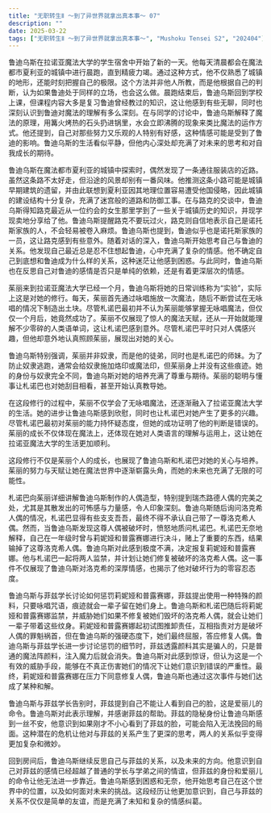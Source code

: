 ```yaml
---
title: "无职转生Ⅱ ～到了异世界就拿出真本事～ 07"
description: ""
date: 2025-03-22
tags: ["无职转生Ⅱ ～到了异世界就拿出真本事～", "Mushoku Tensei S2", "202404"]
---
```


鲁迪乌斯在拉诺亚魔法大学的学生宿舍中开始了新的一天。他每天清晨都会在魔法都市夏利亚的城镇中进行晨跑，直到精疲力竭。通过这种方式，他不仅熟悉了城镇的地形，还能时刻把握自己的极限。这个方法并非他人所教，而是他根据自己的判断，认为如果鲁迪处于同样的立场，也会这么做。晨跑结束后，鲁迪乌斯回到学校上课，但课程内容大多是复习鲁迪曾经教过的知识，这让他感到有些无聊，同时也深刻认识到鲁迪对魔法的理解有多么深刻。在与同学的讨论中，鲁迪乌斯解释了魔法的原理，用篝火烤热的石头扔进锅里，水会立即沸腾的现象来类比魔法的运作方式。他还提到，自己对那些努力又乐观的人特别有好感，这种情感可能是受到了鲁迪的影响。鲁迪乌斯的生活看似平静，但他内心深处却充满了对未来的思考和对自我成长的期待。

鲁迪乌斯在魔法都市夏利亚的城镇中探索时，偶然发现了一条通往服装店的近路。虽然这条路不太好走，但沿途的风景却别有一番风味。他推测这条小路可能是城镇早期建筑的遗留，并由此联想到夏利亚因其地理位置容易遭受他国侵略，因此城镇的建设结构十分复杂，充满了迷宫般的道路和防御工事。在与路克的交谈中，鲁迪乌斯得知路克最近从一位约会的女生那里学到了一些关于城镇历史的知识，并现学现卖地分享给了他。鲁迪乌斯提醒路克不要玩过火，路克则自信地表示自己是诺托斯家族的人，不会轻易被卷入麻烦。鲁迪乌斯也提到，鲁迪似乎也是诺托斯家族的一员，这让路克感到有些意外。随着对话的深入，鲁迪乌斯开始思考自己与鲁迪的关系。他发现自己最近总是忍不住想起鲁迪，心中充满了复杂的情感。他不确定自己到底想和鲁迪成为什么样的关系，这种迷茫让他感到困惑。与此同时，鲁迪乌斯也在反思自己对鲁迪的感情是否只是单纯的依赖，还是有着更深层次的情感。

茱丽来到拉诺亚魔法大学已经一个月，鲁迪乌斯将她的日常训练称为“实验”，实际上这是对她的修行。每天，茱丽首先通过咏唱施放一次魔法，随后不断尝试在无咏唱的情况下制造出土块。尽管札诺巴最初并不认为茱丽能够掌握无咏唱魔法，但仅仅一个月后，她竟然成功了。茱丽不仅展现了惊人的魔法天赋，还从一开始就能理解不少零碎的人类语单词，这让札诺巴感到意外。尽管札诺巴平时只对人偶感兴趣，但他却意外地认真照顾茱丽，展现出对她的关心。

鲁迪乌斯特别强调，茱丽并非奴隶，而是他的徒弟，同时也是札诺巴的师妹。为了防止奴隶逃跑，通常会给奴隶施加烙印或魔法印，但茱丽身上并没有这些痕迹。她的身份与奴隶完全不同，鲁迪乌斯对她的培养充满了尊重与期待。茱丽的聪明与懂事让札诺巴也对她刮目相看，甚至开始认真教导她。

在这段修行的过程中，茱丽不仅学会了无咏唱魔法，还逐渐融入了拉诺亚魔法大学的生活。她的进步让鲁迪乌斯感到欣慰，同时也让札诺巴对她产生了更多的兴趣。尽管札诺巴最初对茱丽的能力持怀疑态度，但她的成功证明了他的判断是错误的。茱丽的成长不仅体现在魔法上，还体现在她对人类语言的理解与运用上，这让她在拉诺亚魔法大学的生活更加顺利。

这段修行不仅是茱丽个人的成长，也展现了鲁迪乌斯和札诺巴对她的关心与培养。茱丽的努力与天赋让她在魔法世界中逐渐崭露头角，而她的未来也充满了无限的可能性。

札诺巴向茱丽详细讲解鲁迪乌斯制作的人偶造型，特别提到瑞杰路德人偶的完美之处，尤其是其散发出的可怖感与力量感，令人印象深刻。鲁迪乌斯随后询问洛克希人偶的情况，札诺巴显得有些支支吾吾，最终不得不承认自己带了一尊洛克希人偶。然而，当鲁迪乌斯发现这尊人偶被破坏时，愤怒地质问札诺巴。札诺巴无奈地解释，自己在一年级时曾与莉妮娅和普露赛娜进行决斗，赌上了重要的东西，结果输掉了这尊洛克希人偶。鲁迪乌斯对此感到极度不满，决定报复莉妮娅和普露赛娜。他与札诺巴一起将两人监禁，并计划让她们修复被破坏的洛克希人偶。这一事件不仅展现了鲁迪乌斯对洛克希的深厚情感，也揭示了他对破坏行为的零容忍态度。

鲁迪乌斯与菲兹学长讨论如何惩罚莉妮娅和普露赛娜，菲兹提出使用一种特殊的颜料，只要咏唱咒语，痕迹就会一辈子留在她们身上。鲁迪乌斯和札诺巴随后将莉妮娅和普露赛娜监禁，并威胁她们如果不修复被她们毁坏的洛克希人偶，就会让她们一辈子带着这些纹身。莉妮娅和普露赛娜起初试图推卸责任，互相指责对方是破坏人偶的罪魁祸首，但在鲁迪乌斯的强硬态度下，她们最终屈服，答应修复人偶。鲁迪乌斯与菲兹学长进一步讨论惩罚的细节时，菲兹透露颜料其实是骗人的，只是普通的魔法阵颜料，注入魔力后就会消失。鲁迪乌斯对此感到惊讶，但认为这是一个有效的威胁手段，能够在不真正伤害她们的情况下让她们意识到错误的严重性。最终，莉妮娅和普露赛娜在压力下同意修复人偶，鲁迪乌斯也通过这次事件与她们达成了某种和解。

鲁迪乌斯与菲兹学长告别时，菲兹提到自己不能让人看到自己的脸，这是爱丽儿的命令。鲁迪乌斯对此表示理解，并感谢菲兹的帮助。菲兹的隐秘身份让鲁迪乌斯感到一丝不安，他意识到如果刚才不小心看到了菲兹的脸，可能会陷入无法挽回的局面。这种潜在的危机让他对与菲兹的关系产生了更深的思考，两人的关系似乎变得更加复杂和微妙。

回到房间后，鲁迪乌斯继续反思自己与菲兹的关系，以及未来的方向。他意识到自己对菲兹的感情已经超越了普通的学长与学弟之间的情谊，但菲兹的身份和爱丽儿的命令让他无法进一步靠近。鲁迪乌斯感到困惑和无奈，他开始思考自己在这个世界中的位置，以及如何面对未来的挑战。这段经历让他更加意识到，自己与菲兹的关系不仅仅是简单的友谊，而是充满了未知和复杂的情感纠葛。